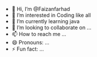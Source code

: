 - 👋 Hi, I’m @Faizanfarhad
- 👀 I’m interested in Coding like all 
- 🌱 I’m currently learning java
- 💞️ I’m looking to collaborate on ...
- 📫 How to reach me ... 
- 😄 Pronouns: ...
- ⚡ Fun fact: ...

<!---
Faizanfarhad/Faizanfarhad is a ✨ special ✨ repository because its `README.md` (this file) appears on your GitHub profile.
You can click the Preview link to take a look at your changes.
--->
